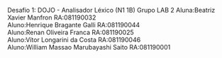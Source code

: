 Desafio 1: DOJO - Analisador Léxico (N1 1B)
Grupo LAB 2
Aluna:Beatriz Xavier Manfron                                                          RA:081190032         
Aluno:Henrique Bragante Galli                                                         RA:081190044         
Aluno:Renan Oliveira Franca                                                           RA:081190025         
Aluno:Vítor Longarini da Costa                                                        RA:081190046         
Aluno:William Massao Marubayashi Saito                                       		  RA:081190001         

